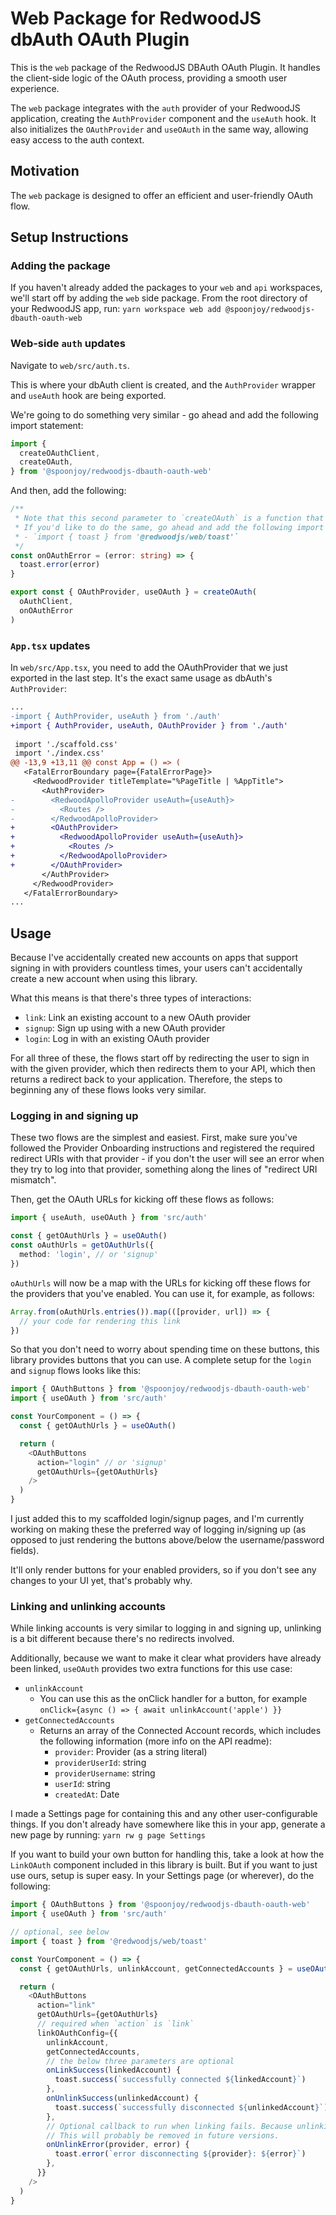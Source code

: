 # Web Package for RedwoodJS dbAuth OAuth Plugin

This is the `web` package of the RedwoodJS DBAuth OAuth Plugin. It handles the client-side logic of the OAuth process, providing a smooth user experience.

The `web` package integrates with the `auth` provider of your RedwoodJS application, creating the `AuthProvider` component and the `useAuth` hook. It also initializes the `OAuthProvider` and `useOAuth` in the same way, allowing easy access to the auth context.

## Motivation
The `web` package is designed to offer an efficient and user-friendly OAuth flow.

## Setup Instructions

### Adding the package
If you haven't already added the packages to your `web` and `api` workspaces, we'll start off by adding the `web` side package. From the root directory of your RedwoodJS app, run:
`yarn workspace web add @spoonjoy/redwoodjs-dbauth-oauth-web`

### Web-side `auth` updates
Navigate to `web/src/auth.ts`.

This is where your dbAuth client is created, and the `AuthProvider` wrapper and `useAuth` hook are being exported.

We're going to do something very similar - go ahead and add the following import statement:
```ts
import {
  createOAuthClient,
  createOAuth,
} from '@spoonjoy/redwoodjs-dbauth-oauth-web'
```

And then, add the following:
```ts
/**
 * Note that this second parameter to `createOAuth` is a function that tells the OAuth package how to handle error messages. Here, I'm simply taking the error message and toasting it.
 * If you'd like to do the same, go ahead and add the following import statement:
 * - `import { toast } from '@redwoodjs/web/toast'`
 */
const onOAuthError = (error: string) => {
  toast.error(error)
}

export const { OAuthProvider, useOAuth } = createOAuth(
  oAuthClient,
  onOAuthError
)
```

### `App.tsx` updates

In `web/src/App.tsx`, you need to add the OAuthProvider that we just exported in the last step. It's the exact same usage as dbAuth's `AuthProvider`:

```diff
...
-import { AuthProvider, useAuth } from './auth'
+import { AuthProvider, useAuth, OAuthProvider } from './auth'
 
 import './scaffold.css'
 import './index.css'
@@ -13,9 +13,11 @@ const App = () => (
   <FatalErrorBoundary page={FatalErrorPage}>
     <RedwoodProvider titleTemplate="%PageTitle | %AppTitle">
       <AuthProvider>
-        <RedwoodApolloProvider useAuth={useAuth}>
-          <Routes />
-        </RedwoodApolloProvider>
+        <OAuthProvider>
+          <RedwoodApolloProvider useAuth={useAuth}>
+            <Routes />
+          </RedwoodApolloProvider>
+        </OAuthProvider>
       </AuthProvider>
     </RedwoodProvider>
   </FatalErrorBoundary>
...
```

## Usage
Because I've accidentally created new accounts on apps that support signing in with providers countless times, your users can't accidentally create a new account when using this library.

What this means is that there's three types of interactions:
- `link`: Link an existing account to a new OAuth provider
- `signup`: Sign up using with a new OAuth provider
- `login`: Log in with an existing OAuth provider

For all three of these, the flows start off by redirecting the user to sign in with the given provider, which then redirects them to your API, which then returns a redirect back to your application. Therefore, the steps to beginning any of these flows looks very similar.

### Logging in and signing up
These two flows are the simplest and easiest. First, make sure you've followed the Provider Onboarding instructions and registered the required redirect URIs with that provider - if you don't the user will see an error when they try to log into that provider, something along the lines of "redirect URI mismatch".

Then, get the OAuth URLs for kicking off these flows as follows:

```ts
import { useAuth, useOAuth } from 'src/auth'

const { getOAuthUrls } = useOAuth()
const oAuthUrls = getOAuthUrls({
  method: 'login', // or 'signup'
})
```

`oAuthUrls` will now be a map with the URLs for kicking off these flows for the providers that you've enabled. You can use it, for example, as follows:
```ts
Array.from(oAuthUrls.entries()).map(([provider, url]) => {
  // your code for rendering this link
})
```

So that you don't need to worry about spending time on these buttons, this library provides buttons that you can use. A complete setup for the `login` and `signup` flows looks like this:

```ts
import { OAuthButtons } from '@spoonjoy/redwoodjs-dbauth-oauth-web'
import { useOAuth } from 'src/auth'

const YourComponent = () => {
  const { getOAuthUrls } = useOAuth()

  return (
    <OAuthButtons
      action="login" // or 'signup'
      getOAuthUrls={getOAuthUrls}
    />
  )
}
```

I just added this to my scaffolded login/signup pages, and I'm currently working on making these the preferred way of logging in/signing up (as opposed to just rendering the buttons above/below the username/password fields).

It'll only render buttons for your enabled providers, so if you don't see any changes to your UI yet, that's probably why.

### Linking and unlinking accounts
While linking accounts is very similar to logging in and signing up, unlinking is a bit different because there's no redirects involved.

Additionally, because we want to make it clear what providers have already been linked, `useOAuth` provides two extra functions for this use case:
- `unlinkAccount`
  - You can use this as the onClick handler for a button, for example `onClick={async () => { await unlinkAccount('apple') }}`
- `getConnectedAccounts`
  - Returns an array of the Connected Account records, which includes the following information (more info on the API readme):
    - `provider`: Provider (as a string literal)
    - `providerUserId`: string
    - `providerUsername`: string
    - `userId`: string
    - `createdAt`: Date

I made a Settings page for containing this and any other user-configurable things. If you don't already have somewhere like this in your app, generate a new page by running:
`yarn rw g page Settings`

If you want to build your own button for handling this, take a look at how the `LinkOAuth` component included in this library is built. But if you want to just use ours, setup is super easy. In your Settings page (or wherever), do the following:

```ts
import { OAuthButtons } from '@spoonjoy/redwoodjs-dbauth-oauth-web'
import { useOAuth } from 'src/auth'

// optional, see below
import { toast } from '@redwoodjs/web/toast'

const YourComponent = () => {
  const { getOAuthUrls, unlinkAccount, getConnectedAccounts } = useOAuth()

  return (
    <OAuthButtons
      action="link"
      getOAuthUrls={getOAuthUrls}
      // required when `action` is `link`
      linkOAuthConfig={{
        unlinkAccount,
        getConnectedAccounts,
        // the below three parameters are optional
        onLinkSuccess(linkedAccount) {
          toast.success(`successfully connected ${linkedAccount}`)
        },
        onUnlinkSuccess(unlinkedAccount) {
          toast.success(`successfully disconnected ${unlinkedAccount}`)
        },
        // Optional callback to run when linking fails. Because unlinking is a request from the client, rather than a redirect (like linking), the `onOAuthError` callback that we created in `web/src/auth.ts` isn't called in this flow.
        // This will probably be removed in future versions.
        onUnlinkError(provider, error) {
          toast.error(`error disconnecting ${provider}: ${error}`)
        },
      }}
    />
  )
}
```